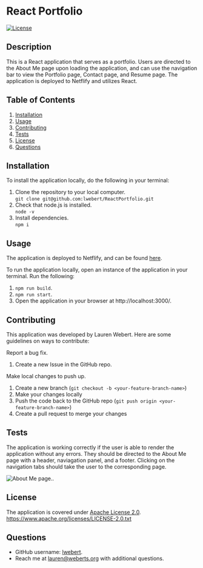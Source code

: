 # React Portfolio

[![License](https://img.shields.io/badge/License-Apache_2.0-blue.svg)](https://opensource.org/licenses/Apache-2.0)

## Description
This is a React application that serves as a portfolio. Users are directed to the About Me page upon loading the application, and can use the navigation bar to view the Portfolio page, Contact page, and Resume page. The application is deployed to Netflify and utilizes React.


## Table of Contents
1. [Installation](#installation)
2. [Usage](#usage)
3. [Contributing](#contributing)
4. [Tests](#tests)
5. [License](#license)
6. [Questions](#questions)


## Installation
To install the application locally, do the following in your terminal:

1. Clone the repository to your local computer.  
   `git clone git@github.com:lwebert/ReactPortfolio.git`
2. Check that node.js is installed.  
   `node -v`
3. Install dependencies.  
   `npm i`

## Usage
The application is deployed to Netflify, and can be found [here](https://webert-portfolio.netlify.app/).


To run the application locally, open an instance of the application in your terminal. 
Run the following:
1. `npm run build`.
2. `npm run start`. 
3. Open the application in your browser at http://localhost:3000/.


## Contributing
This application was developed by Lauren Webert. Here are some guidelines on ways to contribute:

Report a bug fix.

1. Create a new Issue in the GitHub repo.

Make local changes to push up.

1. Create a new branch (`git checkout -b <your-feature-branch-name>`)
2. Make your changes locally
3. Push the code back to the GitHub repo (`git push origin <your-feature-branch-name>`)
4. Create a pull request to merge your changes

## Tests
The application is working correctly if the user is able to render the application without any errors. They should be directed to the About Me page with a header, naviagation panel, and a footer. Clicking on the navigation tabs should take the user to the corresponding page. 

![About Me page.](./src/assets/AboutMePage.jpg).

## License
The application is covered under [Apache License 2.0](https://www.apache.org/licenses/LICENSE-2.0.txt).   
https://www.apache.org/licenses/LICENSE-2.0.txt


## Questions
- GitHub username: [lwebert](https://github.com/lwebert).
- Reach me at [lauren@weberts.org](lauren@weberts.org) with additional questions.
